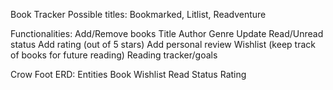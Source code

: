 Book Tracker
Possible titles: Bookmarked, Litlist, Readventure

Functionalities:
Add/Remove books
  Title
  Author
  Genre
Update Read/Unread status
Add rating (out of 5 stars)
Add personal review
Wishlist (keep track of books for future reading)
Reading tracker/goals

Crow Foot ERD: 
Entities
  Book
  Wishlist
  Read Status
  Rating
